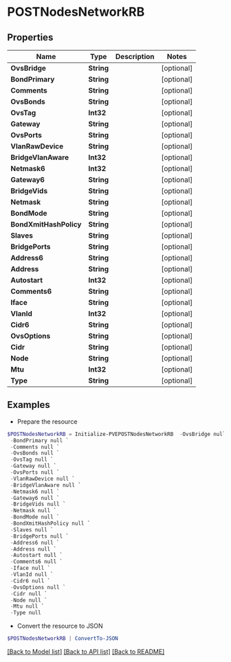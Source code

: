 # POSTNodesNetworkRB
## Properties

Name | Type | Description | Notes
------------ | ------------- | ------------- | -------------
**OvsBridge** | **String** |  | [optional] 
**BondPrimary** | **String** |  | [optional] 
**Comments** | **String** |  | [optional] 
**OvsBonds** | **String** |  | [optional] 
**OvsTag** | **Int32** |  | [optional] 
**Gateway** | **String** |  | [optional] 
**OvsPorts** | **String** |  | [optional] 
**VlanRawDevice** | **String** |  | [optional] 
**BridgeVlanAware** | **Int32** |  | [optional] 
**Netmask6** | **Int32** |  | [optional] 
**Gateway6** | **String** |  | [optional] 
**BridgeVids** | **String** |  | [optional] 
**Netmask** | **String** |  | [optional] 
**BondMode** | **String** |  | [optional] 
**BondXmitHashPolicy** | **String** |  | [optional] 
**Slaves** | **String** |  | [optional] 
**BridgePorts** | **String** |  | [optional] 
**Address6** | **String** |  | [optional] 
**Address** | **String** |  | [optional] 
**Autostart** | **Int32** |  | [optional] 
**Comments6** | **String** |  | [optional] 
**Iface** | **String** |  | [optional] 
**VlanId** | **Int32** |  | [optional] 
**Cidr6** | **String** |  | [optional] 
**OvsOptions** | **String** |  | [optional] 
**Cidr** | **String** |  | [optional] 
**Node** | **String** |  | [optional] 
**Mtu** | **Int32** |  | [optional] 
**Type** | **String** |  | [optional] 

## Examples

- Prepare the resource
```powershell
$POSTNodesNetworkRB = Initialize-PVEPOSTNodesNetworkRB  -OvsBridge null `
 -BondPrimary null `
 -Comments null `
 -OvsBonds null `
 -OvsTag null `
 -Gateway null `
 -OvsPorts null `
 -VlanRawDevice null `
 -BridgeVlanAware null `
 -Netmask6 null `
 -Gateway6 null `
 -BridgeVids null `
 -Netmask null `
 -BondMode null `
 -BondXmitHashPolicy null `
 -Slaves null `
 -BridgePorts null `
 -Address6 null `
 -Address null `
 -Autostart null `
 -Comments6 null `
 -Iface null `
 -VlanId null `
 -Cidr6 null `
 -OvsOptions null `
 -Cidr null `
 -Node null `
 -Mtu null `
 -Type null
```

- Convert the resource to JSON
```powershell
$POSTNodesNetworkRB | ConvertTo-JSON
```

[[Back to Model list]](../README.md#documentation-for-models) [[Back to API list]](../README.md#documentation-for-api-endpoints) [[Back to README]](../README.md)

